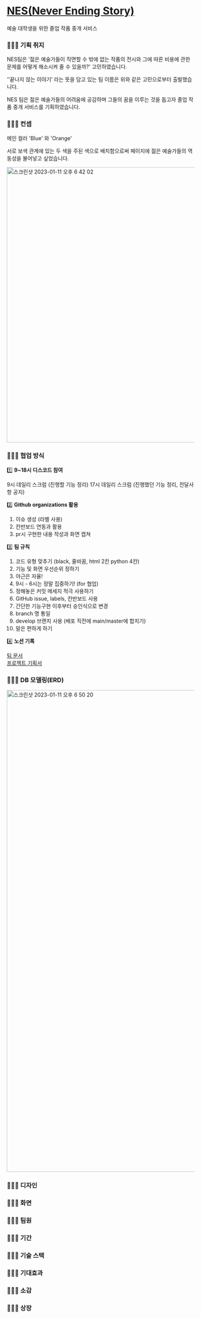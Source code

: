 # [NES(Never Ending Story)](http://nes-env.eba-9ycvw3yi.ap-northeast-2.elasticbeanstalk.com/)
예술 대학생을 위한 졸업 작품 중개 서비스

### 🧑🏻‍🎓 기획 취지
NES팀은 '젊은 예술가들이 직면할 수 밖에 없는 작품의 전시와 그에 따른 비용에 관한 문제를 어떻게 해소시켜 줄 수 있을까?' 고민하였습니다. <br />

‘'끝나지 않는 이야기’ 라는 뜻을 담고 있는 팀 이름은 위와 같은 고민으로부터 출발했습니다. <br />

NES 팀은 젊은 예술가들의 어려움에 공감하며 그들의 꿈을 이루는 것을 돕고자 졸업 작품 중개 서비스를 기획하였습니다. <br />

### 🧑🏻‍🎓 컨셉
메인 컬러 'Blue' 와 'Orange'

서로 보색 관계에 있는 두 색을 주된 색으로 배치함으로써 페이지에 젊은 예술가들의 역동성을 불어넣고 싶었습니다.

<img width="739" alt="스크린샷 2023-01-11 오후 6 42 02" src="https://user-images.githubusercontent.com/80464961/211771951-a841fb40-ea55-4cd0-b69f-8274edaec86c.png">


### 🧑🏻‍🎓 협업 방식
1️⃣ <b>9~18시 디스코드 참여</b>

9시 데일리 스크럼 (진행할 기능 정리)
17시 데일리 스크럼 (진행했던 기능 정리, 전달사항 공지)

2️⃣ <b>Github organizations 활용</b>

1. 이슈 생성 (라벨 사용)
2. 칸반보드 연동과 활용
3. pr시 구현한 내용 작성과 화면 캡쳐

3️⃣ <b>팀 규칙</b>

1. 코드 유형 맞추기 (black, 줄바꿈, html 2칸 python 4칸)
2. 기능 및 화면 우선순위 정하기
3. 야근은 자율!
4. 9시 - 6시는 정말 집중하기! (for 협업)
5. 정해놓은 커밋 메세지 적극 사용하기
6. GitHub issue, labels, 칸반보드 사용 
7. 간단한 기능구현 이후부터 승인식으로 변경
8. branch 명 통일
9. develop 브랜치 사용 (배포 직전에 main/master에 합치기)
10. 말은 편하게 하기

4️⃣ <b>노션 기록</b>

[팀 문서](https://hg-edu.notion.site/17-NES-3b3408e3f3bb40a0866c93ab75e5d6ce) <br/>
[프로젝트 기획서](https://hg-edu.notion.site/67e2497e86134ad183d49c9c977e0eb7)

### 🧑🏻‍🎓 DB 모델링(ERD)
<img width="1293" alt="스크린샷 2023-01-11 오후 6 50 20" src="https://user-images.githubusercontent.com/80464961/211773846-e136111f-4b08-43c8-90b7-3bb56012513b.png">

### 🧑🏻‍🎓 디자인

### 🧑🏻‍🎓 화면

### 🧑🏻‍🎓 팀원

### 🧑🏻‍🎓 기간

### 🧑🏻‍🎓 기술 스택

### 🧑🏻‍🎓 기대효과

### 🧑🏻‍🎓 소감

### 🧑🏻‍🎓 상장
